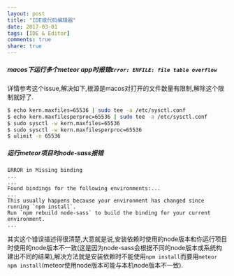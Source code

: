 ```yaml
---
layout: post
title: "IDE或代码编辑器"
date: 2017-03-01
tags: [IDE & Editor]
comments: true
share: true
---
```


##### macos下运行多个meteor app时报错`Error: ENFILE: file table overflow`

详情参考这个issue,解决如下,根源是macos对打开的文件数量有限制,解除这个限制就好了.

```bash
$ echo kern.maxfiles=65536 | sudo tee -a /etc/sysctl.conf
$ echo kern.maxfilesperproc=65536 | sudo tee -a /etc/sysctl.conf
$ sudo sysctl -w kern.maxfiles=65536
$ sudo sysctl -w kern.maxfilesperproc=65536
$ ulimit -n 65536
```

##### 运行meteor项目时node-sass报错

```shell
ERROR in Missing binding 
...
...
Found bindings for the following environments:...
...
This usually happens because your environment has changed since running `npm install`.
Run `npm rebuild node-sass` to build the binding for your current environment.
...
```

其实这个错误描述得很清楚,大意就是说,安装依赖时使用的node版本和你运行项目时使用的node版本不一致(这是因为node-sass会根据不同的node版本或系统构建出不同的结果),解决方法就是安装依赖时不能使用`npm install`而要用`meteor npm install`(meteor使用node版本可能与本机node版本不一致).
